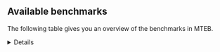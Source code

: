 ## Available benchmarks
The following table gives you an overview of the benchmarks in MTEB.

<details>

<!-- This allows the table to be autogenerated in the future: -->
<!-- BENCHMARKS TABLE START -->

| Name | Leaderboard name | # Tasks | Task Types | Domains | Languages |
|------|------------------|---------|------------|---------|-----------|
| [BEIR](https://arxiv.org/abs/2104.08663) | BEIR | 15 | Retrieval: 15 | [Reviews, Web, Medical, Financial, Academic, Encyclopaedic, Blog, Social, Programming, Non-fiction, News, Government, Written] | eng |
| [BEIR-NL](https://arxiv.org/abs/2412.08329) | BEIR-NL | 15 | Retrieval: 15 | [Web, Medical, Academic, Encyclopaedic, Non-fiction, Written] | nld |
| [BRIGHT](https://brightbenchmark.github.io/) | BRIGHT | 1 | Retrieval: 1 | [Non-fiction, Written] | eng |
| [BRIGHT (long)](https://brightbenchmark.github.io/) | BRIGHT (long) | 1 | Retrieval: 1 | [Non-fiction, Written] | eng |
| [BuiltBench(eng)](https://arxiv.org/abs/2411.12056) | BuiltBench(eng) | 4 | Clustering: 2, Retrieval: 1, Reranking: 1 | [Written, Engineering] | eng |
| [ChemTEB](https://arxiv.org/abs/2412.00532) | Chemical | 27 | BitextMining: 1, Classification: 17, Clustering: 2, PairClassification: 5, Retrieval: 2 | [Chemistry] | hin,kor,tur,eng,por,jpn,zho,msa,nld,spa,deu,fra,ces |
| [CoIR](https://github.com/CoIR-team/coir) | Code Information Retrieval | 10 | Retrieval: 10 | [Programming, Written] | c++,sql,go,ruby,eng,python,php,java,javascript |
| [CodeRAG](https://arxiv.org/abs/2406.14497) | CodeRAG | 4 | Reranking: 4 | [Programming] | python |
| [Encodechka](https://github.com/avidale/encodechka) | Encodechka | 7 | STS: 2, Classification: 4, PairClassification: 1 | [Web, Social, News, Non-fiction, Government, Fiction, Written] | rus |
| [FollowIR](https://arxiv.org/abs/2403.15246) | Instruction Following | 3 | InstructionRetrieval: 3 | [News, Written] | eng |
| [LongEmbed](https://arxiv.org/abs/2404.12096v2) | Long-context Retrieval | 6 | Retrieval: 6 | [Blog, Academic, Encyclopaedic, Non-fiction, Spoken, Fiction, Written] | eng |
| [MIEB(Img)](https://arxiv.org/abs/2504.10471) | Image only | 49 | Any2AnyRetrieval: 15, ImageClassification: 22, ImageClustering: 5, VisualSTS(eng): 5, VisualSTS(multi): 2 | [Reviews, Web, Scene, Medical, Blog, Social, Encyclopaedic, News, Non-fiction, Spoken, Written] | kor,rus,ita,cmn,tur,fra,eng,por,pol,nld,spa,deu,ara |
| [MIEB(Multilingual)](https://arxiv.org/abs/2504.10471) | Image-Text, Multilingual | 130 | ImageClassification: 22, ImageClustering: 5, ZeroShotClassification: 23, VisionCentricQA: 6, Compositionality: 7, VisualSTS(eng): 7, Any2AnyRetrieval: 45, DocumentUnderstanding: 10, Any2AnyMultilingualRetrieval: 3, VisualSTS(multi): 2 | [Reviews, Web, Scene, Medical, Constructed, Blog, Academic, Encyclopaedic, Social, News, Non-fiction, Spoken, Written] | tel,heb,ita,cmn,pol,spa,fin,vie,ell,tur,eng,por,ron,quz,nld,fas,nor,ben,dan,ukr,hun,jpn,tha,ara,hrv,deu,ind,kor,rus,fil,hin,bul,mri,swe,zho,fra,est,swa,ces |
| [MIEB(eng)](https://arxiv.org/abs/2504.10471) | Image-Text, English | 125 | ImageClassification: 22, ImageClustering: 5, ZeroShotClassification: 23, VisionCentricQA: 6, Compositionality: 7, VisualSTS(eng): 7, Any2AnyRetrieval: 45, DocumentUnderstanding: 10 | [Reviews, Web, Scene, Medical, Constructed, Blog, Academic, Encyclopaedic, Social, News, Non-fiction, Spoken, Written] | eng |
| [MIEB(lite)](https://arxiv.org/abs/2504.10471) | Image-Text, Lite | 51 | ImageClassification: 8, ImageClustering: 2, ZeroShotClassification: 7, VisionCentricQA: 5, Compositionality: 6, VisualSTS(eng): 2, VisualSTS(multi): 2, Any2AnyRetrieval: 11, DocumentUnderstanding: 6, Any2AnyMultilingualRetrieval: 2 | [Reviews, Web, Scene, Medical, Blog, Academic, Encyclopaedic, Social, News, Non-fiction, Spoken, Written] | tel,heb,ita,cmn,pol,spa,fin,vie,ell,tur,eng,por,ron,quz,nld,fas,nor,ben,dan,ukr,hun,jpn,tha,ara,hrv,fil,ind,kor,rus,hin,bul,zho,mri,swe,deu,fra,est,swa,ces |
| [MINERSBitextMining](https://arxiv.org/pdf/2406.07424) | MINERSBitextMining | 7 | BitextMining: 7 | [Reviews, Social, Written] | slv,cmn,amh,bos,nov,kur,war,hye,aze,dtp,vie,eng,ang,rej,dsb,wuu,oci,pms,tha,eus,pam,tat,kat,srp,mkd,ido,nij,ces,kzj,heb,bug,xho,spa,uzb,bjn,afr,ell,por,ron,lvs,lit,abs,jpn,orv,hau,gla,nob,ara,mhr,yue,csb,tzl,yid,ber,hsb,bul,cym,sqi,gsw,kaz,khm,ace,ina,bre,bhp,min,tgl,ita,awa,pes,pol,fin,ast,mad,zsm,lfn,tur,mui,swg,fry,cha,ben,ile,mar,cbk,mon,ukr,hun,jav,yor,fao,nds,slk,cat,hin,tuk,cor,max,deu,swe,tel,nno,mal,tam,isl,ceb,nld,bew,dan,arz,lat,swh,urd,gle,mak,sun,ibo,epo,bbc,pcm,hrv,kab,ind,kor,rus,uig,ban,glg,bel,arq,fra,est |
| MTEB(Code, v1) | Code | 12 | Retrieval: 12 | [Programming, Written] | c++,c,sql,rust,go,ruby,eng,python,php,scala,java,javascript,swift,shell,typescript |
| MTEB(Europe, v1) | European | 74 | BitextMining: 7, Classification: 21, Clustering: 8, Retrieval: 15, InstructionRetrieval: 3, MultilabelClassification: 2, PairClassification: 6, Reranking: 3, STS: 9 | [Web, Encyclopaedic, News, Government, Financial, Spoken, Reviews, Constructed, Medical, Subtitles, Blog, Social, Academic, Programming, Non-fiction, Legal, Fiction, Religious, Written] | slv,ita,mlt,nno,lav,pol,spa,fin,isl,ell,eng,por,ron,nld,dan,lit,hun,gle,nob,fao,hrv,eus,slk,rom,bul,deu,fra,est,swe,ces |
| MTEB(Indic, v1) | Indic | 23 | BitextMining: 4, Clustering: 1, Classification: 13, PairClassification: 1, Retrieval: 2, Reranking: 1, STS: 1 | [Reviews, Web, Constructed, Social, Encyclopaedic, Religious, News, Non-fiction, Legal, Spoken, Government, Fiction, Written] | tel,doi,awa,guj,gom,gbm,mal,hne,brx,tam,nep,mai,san,eng,kan,kas,ben,mar,npi,mup,mwr,raj,urd,snd,boy,pus,hin,bgc,bho,pan,sat,mni,ory,asm,bod |
| MTEB(Law, v1) | Legal | 8 | Retrieval: 8 | [Legal, Written] | eng,zho,deu |
| MTEB(Medical, v1) | Medical | 12 | Retrieval: 9, Clustering: 2, Reranking: 1 | [Web, Medical, Academic, Non-fiction, Government, Written] | kor,rus,cmn,vie,eng,ara,pol,spa,zho,fra |
| MTEB(Multilingual, v1) | Multilingual | 132 | BitextMining: 13, Classification: 43, Clustering: 17, Retrieval: 18, InstructionRetrieval: 3, MultilabelClassification: 5, PairClassification: 11, Reranking: 6, STS: 16 | [Web, Entertainment, Encyclopaedic, News, Government, Financial, Spoken, Reviews, Constructed, Medical, Subtitles, Blog, Social, Academic, Programming, Non-fiction, Legal, Fiction, Religious, Written] | viv,kea,awx,nov,ttc,msa,cpa,jid,avt,nii,uri,mic,dtp,jac,kos,awb,eng,sxb,poe,usa,gof,zyp,smo,mbl,gah,wuu,nna,tca,oci,szl,tgp,pms,poy,amm,pam,gng,yuw,dhg,zul,mop,ilo,bmr,nys,kql,gam,mxp,ido,zlm,tbo,sah,wnc,qvc,qvz,heb,nho,doi,tpa,lac,otn,luo,twi,sat,lid,eko,bzj,met,aoj,cav,ian,mxt,plu,cot,gun,tbg,wiv,afr,ell,qwh,lbk,mlg,kpw,mwe,anh,urt,uvh,sll,nhr,abs,pao,sue,kam,soq,ubr,nob,gfk,yue,obo,pus,tzl,tod,qvw,crx,kqw,div,cjo,apw,rro,kaz,pan,kdl,knf,nca,hns,ace,nus,bhp,gum,plt,guj,agn,reg,ssg,lww,emi,swp,ntj,mti,wiu,sin,zsm,bao,kze,lfn,hvn,acm,cnl,knv,maj,bgt,fry,taq,aau,ape,wed,ile,mih,nch,zpl,hun,zos,snd,anv,nds,slk,yad,cak,cat,tof,gub,ton,cth,aai,ipi,mks,snc,max,wnu,pap,bco,deu,huv,iou,mmx,rwo,swe,cbi,ame,qvm,mwc,yrb,cpb,klv,fuf,box,mbt,ncl,awk,lmo,tam,ctp,mxb,zas,taw,bdd,bjr,cut,sbs,crh,chv,ewe,srq,pib,rop,haw,ydd,ake,nlg,urd,cop,wrk,cbu,ubu,bem,qvh,aey,kab,ind,ncj,rus,bho,agr,myy,ons,tpt,dif,zpu,kvg,nnq,kue,nyu,sja,slv,mca,mig,bos,ktm,cbr,zsr,zaj,amu,gym,ssd,sri,caf,nwi,mmo,adz,bkq,ang,aia,msc,quc,gvn,kpj,knc,lao,ffm,apb,bsj,kmk,auc,ign,bqp,nop,tuo,zty,quy,eri,ckb,mpt,kpg,tsw,kqa,ctu,mkn,npl,mgh,nij,cbt,geb,wap,kzj,hmn,beu,ong,pjt,nhw,urb,zao,bug,fai,svk,nss,xho,arq,apn,blw,mna,fuc,aso,qvn,nuy,big,pon,bjn,kde,zac,kje,top,dah,kbp,amr,are,rkb,kbh,atg,bjv,maa,aeb,kgf,tac,tzj,nbq,tso,raj,jae,hch,cac,bus,ksr,orv,upv,abx,tzo,guh,kud,nif,tbz,hbo,tnk,yid,pah,kek,uli,bul,ncu,mpp,zca,agu,bre,min,tgl,tnp,lug,cgc,nhg,sny,yre,pes,mcd,cuc,sna,esk,mgw,fin,waj,mkj,ars,ast,sus,cle,gdn,pag,krc,cco,gai,smk,pir,mwf,kmh,mcq,tiw,cha,hla,kbc,ben,bmu,kbm,wsk,ayr,sco,hmo,fuh,kdc,mwr,ssx,tet,bps,okv,ken,hto,aui,seh,cso,fao,dgr,gul,xav,shp,khz,kik,nak,sot,kir,kmu,kyq,wal,yuj,zap,uvl,wol,kyz,zho,mni,kwd,rai,kne,snx,tel,tim,lim,mlt,nno,kmb,lbb,knj,quf,tvk,wer,isl,boa,aer,msk,mph,nas,faa,tyv,pma,ood,bpr,lat,mzz,sey,kin,cub,gnn,zat,gle,tsn,mak,med,agg,zam,sbe,ibo,epo,chd,poi,bvr,prs,vmy,xnn,kto,gvf,hix,tke,caa,rmc,srn,zpv,atd,est,mya,cya,bod,tos,ots,cap,amh,bvd,mos,kkl,gom,bqc,cnt,far,csy,war,kur,cbc,imo,zaa,bea,hye,nep,aze,dad,vie,cab,sbk,kkc,tiy,mir,mox,att,myk,zav,spm,byx,inb,ulk,tzm,rej,ura,aoi,tcs,urw,azj,nou,kac,mib,bjp,nvm,abt,hlt,amk,tha,wat,bkd,mkl,boj,lcm,sps,qxn,ziw,cux,tgk,tat,kat,rmy,gnw,srp,mkd,mee,nhu,bba,srm,mbc,kup,bch,amo,agd,cbs,prf,tnc,myw,yle,gdr,xed,dob,uzb,hot,zpm,daa,glk,gui,por,txu,ltg,ron,kan,agm,ino,mhl,acq,umb,fas,bhg,tlf,lit,lgl,con,npi,nsn,apr,maz,mps,kpx,hau,gla,mwp,not,suz,ndg,mhr,sgb,emp,csb,buk,tuf,nya,aak,txq,mbj,muy,ber,nhi,kqf,cym,cek,gsw,khm,klt,snn,gux,toj,tte,swa,mpj,brx,ina,ztq,fon,cmo,mcb,azb,bki,pol,tmd,tue,mgc,atb,bmh,arp,cbv,mqb,msb,tuc,spl,shn,mad,xon,pri,hop,tur,mai,hui,tnn,naf,arb,yml,nor,als,wuv,zpq,bjk,mar,amn,ven,nin,cbk,srd,tew,mon,ukr,ngu,aom,jav,mio,vec,blz,mbh,mey,glv,zad,poh,kpr,hin,som,yut,sim,tum,khk,qxh,aon,bzd,mri,dwy,kjs,kwi,mle,ata,dik,cpy,too,yaa,nhe,chz,ksj,taj,tee,jni,wos,mpm,jic,zpc,hne,cof,piu,qve,bkx,kyc,mco,miz,bzh,bss,mav,dgz,nld,lua,gaw,gvc,amf,spy,arl,tku,trc,aaz,mup,cuk,hat,isn,qub,acu,swh,yap,sua,nqo,dji,crn,mqj,fue,sun,pcm,grc,lus,toc,kmg,uig,mpx,kiw,ban,glg,chf,pad,bbr,kgp,meu,kew,kms,bjz,otm,cmn,dop,kiz,apz,amx,msy,ese,ntp,enq,ptu,tgo,grn,mek,leu,rug,mcr,ntu,gmv,cpc,kgk,fur,ksd,mlp,lin,alp,lif,myu,hub,bhl,zab,tpi,khs,lex,yka,tir,dsb,omw,ghs,ngp,qul,kon,bgs,cax,hus,qup,pls,row,gaz,eus,ikk,pbt,roo,nab,kpf,cta,yaq,bak,bgc,bef,noa,mbs,lav,cpu,zpz,ory,ces,wrs,xbi,otq,mau,apc,fij,xla,run,yby,dzo,tbf,gyr,spa,wmw,iws,snp,wro,ssw,chq,llg,meq,vid,jvn,qxo,pwg,san,aly,tpz,mjc,xtd,mie,tcz,lvs,apu,ajp,chk,zai,kqc,gvs,bon,jao,ptp,bsp,tif,ebk,arn,ixl,jpn,yva,ikw,stp,tdt,kvn,maq,mcp,mva,ara,car,kyg,sab,hsb,kwj,azg,sqi,mdy,kmr,scn,kbq,ita,wbi,ded,zar,awa,amp,acf,xsi,zpo,shj,aii,beo,heg,cjv,mvn,opm,mux,mui,aka,bnp,msm,swg,bxh,mxq,quh,bsn,kmo,mbb,mit,nfa,fuv,djk,yss,orm,boy,gup,dww,cao,mlh,djr,mcf,spp,dov,guo,wim,yor,bmk,ltz,fil,shi,kyf,gwi,rom,bbb,lij,tna,etr,ndj,tbc,tuk,cor,wmt,pio,cui,nko,kaq,cni,sgz,asm,dwr,pab,ycn,zaw,sag,soy,tfr,udu,gbm,mal,yon,byr,wln,acr,nhy,azz,bam,nde,ceb,uzn,nso,kas,jiv,mam,cme,bew,rgu,dan,arz,huu,mil,alq,zga,ppo,xtm,yal,aby,mto,ter,hrv,ary,dyu,usp,wbp,mag,zia,tah,kor,bbc,kwf,for,ote,cwe,dgc,tav,clu,auy,bel,cjk,ruf,fra,qvs,agt |
| [MTEB(Scandinavian, v1)](https://kennethenevoldsen.github.io/scandinavian-embedding-benchmark/) | Scandinavian | 28 | BitextMining: 2, Classification: 13, Retrieval: 7, Clustering: 6 | [Reviews, Web, Blog, Social, Encyclopaedic, Non-fiction, News, Legal, Spoken, Government, Fiction, Written] | dan,nno,nob,fao,swe,isl |
| [MTEB(cmn, v1)](https://github.com/FlagOpen/FlagEmbedding/tree/master/research/C_MTEB) | Chinese | 32 | Retrieval: 8, Reranking: 4, PairClassification: 2, Clustering: 4, STS: 7, Classification: 7 | [Medical, Entertainment, Financial, Academic, Non-fiction, Government, Written] | cmn |
| [MTEB(deu, v1)](https://arxiv.org/html/2401.02709v1) | German | 19 | Classification: 6, Clustering: 4, PairClassification: 2, Reranking: 1, Retrieval: 4, STS: 2 | [Reviews, Web, Encyclopaedic, News, Non-fiction, Legal, Spoken, Written] | deu |
| MTEB(eng, v1) | English Legacy | 56 | Classification: 12, Retrieval: 15, Clustering: 11, Reranking: 4, STS: 10, PairClassification: 3, Summarization: 1 | [Reviews, Web, Medical, Financial, Academic, Encyclopaedic, Social, Blog, Programming, Non-fiction, News, Spoken, Government, Written] | eng |
| MTEB(eng, v2) | English | 41 | Retrieval: 10, Clustering: 8, Reranking: 2, STS: 9, Classification: 8, PairClassification: 3, Summarization: 1 | [Reviews, Web, Medical, Financial, Academic, Encyclopaedic, Blog, Social, Programming, News, Non-fiction, Spoken, Written] | eng |
| MTEB(fas, beta) | Farsi (BETA) | 60 | Classification: 18, Clustering: 5, PairClassification: 8, Reranking: 2, Retrieval: 21, STS: 3, BitextMining: 3 | [Reviews, Web, Medical, Blog, Academic, Social, Encyclopaedic, News, Spoken, Religious, Written] | fas |
| [MTEB(fra, v1)](https://arxiv.org/abs/2405.20468) | French | 25 | Classification: 6, Clustering: 7, PairClassification: 1, Reranking: 2, Retrieval: 5, STS: 3, Summarization: 1 | [Reviews, Web, Academic, Encyclopaedic, Social, News, Non-fiction, Legal, Spoken, Written] | fra,eng |
| [MTEB(jpn, v1)](https://github.com/sbintuitions/JMTEB) | Japanese | 16 | Clustering: 2, Classification: 4, STS: 2, PairClassification: 1, Retrieval: 6, Reranking: 1 | [Reviews, Web, Academic, Encyclopaedic, News, Non-fiction, Spoken, Written] | jpn |
| MTEB(kor, v1) | Korean | 6 | Classification: 1, Reranking: 1, Retrieval: 2, STS: 2 | [Reviews, Web, Encyclopaedic, News, Spoken, Written] | kor |
| [MTEB(pol, v1)](https://arxiv.org/abs/2405.10138) | Polish | 17 | Classification: 7, Clustering: 3, PairClassification: 4, STS: 3 | [Reviews, Web, Social, Academic, Non-fiction, News, Legal, Spoken, Fiction, Written] | pol |
| [MTEB(rus, v1)](https://aclanthology.org/2023.eacl-main.148/) | Russian | 23 | Classification: 9, Clustering: 3, MultilabelClassification: 2, PairClassification: 1, Reranking: 2, Retrieval: 3, STS: 3 | [Reviews, Web, Blog, Social, Academic, Encyclopaedic, News, Spoken, Written] | rus |
| [NanoBEIR](https://huggingface.co/collections/zeta-alpha-ai/nanobeir-66e1a0af21dfd93e620cd9f6) | NanoBEIR | 13 | Retrieval: 13 | [Web, Medical, Academic, Encyclopaedic, Social, Non-fiction, News, Written] | eng |
| [RAR-b](https://arxiv.org/abs/2404.06347) | Reasoning retrieval | 17 | Retrieval: 17 | [Programming, Encyclopaedic, Written] | eng |

<!-- BENCHMARKS TABLE END -->
